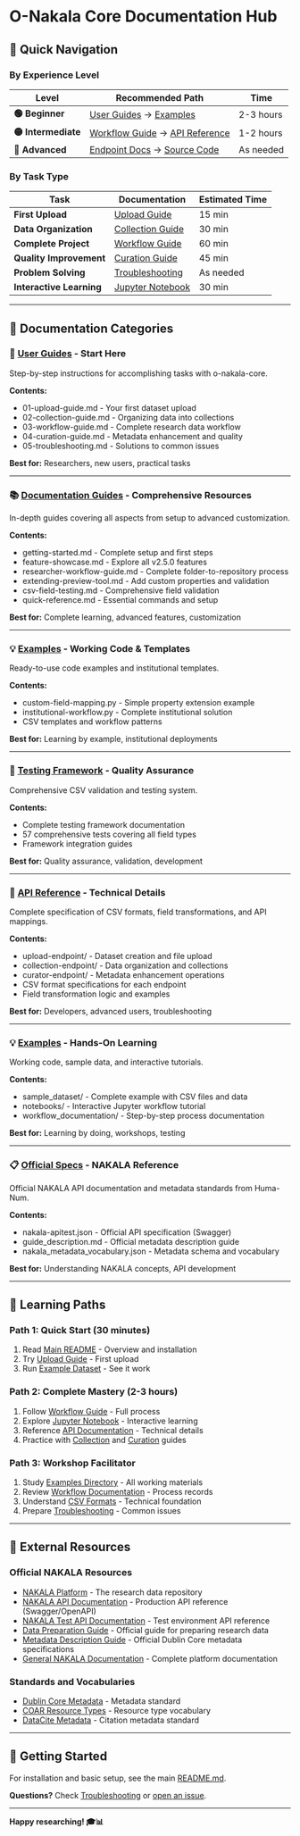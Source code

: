 # O-Nakala Core Documentation Hub

## 🧭 Quick Navigation

### **By Experience Level**

| Level | Recommended Path | Time |
|-------|-----------------|------|
| **🟢 Beginner** | [User Guides](user-guides/) → [Examples](../examples/) | 2-3 hours |
| **🟡 Intermediate** | [Workflow Guide](user-guides/03-workflow-guide.md) → [API Reference](endpoints/) | 1-2 hours |
| **🔴 Advanced** | [Endpoint Docs](endpoints/) → [Source Code](../src/) | As needed |

### **By Task Type**

| Task | Documentation | Estimated Time |
|------|---------------|----------------|
| **First Upload** | [Upload Guide](user-guides/01-upload-guide.md) | 15 min |
| **Data Organization** | [Collection Guide](user-guides/02-collection-guide.md) | 30 min |
| **Complete Project** | [Workflow Guide](user-guides/03-workflow-guide.md) | 60 min |
| **Quality Improvement** | [Curation Guide](user-guides/04-curation-guide.md) | 45 min |
| **Problem Solving** | [Troubleshooting](user-guides/05-troubleshooting.md) | As needed |
| **Interactive Learning** | [Jupyter Notebook](../examples/notebooks/workflow_notebook.ipynb) | 30 min |

---

## 📁 Documentation Categories

### **📘 [User Guides](user-guides/)** - Start Here
Step-by-step instructions for accomplishing tasks with o-nakala-core.

**Contents:**
- 01-upload-guide.md - Your first dataset upload
- 02-collection-guide.md - Organizing data into collections  
- 03-workflow-guide.md - Complete research data workflow
- 04-curation-guide.md - Metadata enhancement and quality
- 05-troubleshooting.md - Solutions to common issues

**Best for:** Researchers, new users, practical tasks

---

### **📚 [Documentation Guides](guides/)** - Comprehensive Resources
In-depth guides covering all aspects from setup to advanced customization.

**Contents:**
- getting-started.md - Complete setup and first steps
- feature-showcase.md - Explore all v2.5.0 features 
- researcher-workflow-guide.md - Complete folder-to-repository process
- extending-preview-tool.md - Add custom properties and validation
- csv-field-testing.md - Comprehensive field validation
- quick-reference.md - Essential commands and setup

**Best for:** Complete learning, advanced features, customization

---

### **💡 [Examples](examples/)** - Working Code & Templates
Ready-to-use code examples and institutional templates.

**Contents:**
- custom-field-mapping.py - Simple property extension example
- institutional-workflow.py - Complete institutional solution
- CSV templates and workflow patterns

**Best for:** Learning by example, institutional deployments

---

### **🧪 [Testing Framework](testing/)** - Quality Assurance
Comprehensive CSV validation and testing system.

**Contents:**
- Complete testing framework documentation
- 57 comprehensive tests covering all field types
- Framework integration guides

**Best for:** Quality assurance, validation, development

---

### **🔧 [API Reference](endpoints/)** - Technical Details  
Complete specification of CSV formats, field transformations, and API mappings.

**Contents:**
- upload-endpoint/ - Dataset creation and file upload
- collection-endpoint/ - Data organization and collections
- curator-endpoint/ - Metadata enhancement operations
- CSV format specifications for each endpoint
- Field transformation logic and examples

**Best for:** Developers, advanced users, troubleshooting

---

### **💡 [Examples](../examples/)** - Hands-On Learning
Working code, sample data, and interactive tutorials.

**Contents:**
- sample_dataset/ - Complete example with CSV files and data
- notebooks/ - Interactive Jupyter workflow tutorial
- workflow_documentation/ - Step-by-step process documentation

**Best for:** Learning by doing, workshops, testing

---

### **📋 [Official Specs](../api/)** - NAKALA Reference
Official NAKALA API documentation and metadata standards from Huma-Num.

**Contents:**
- nakala-apitest.json - Official API specification (Swagger)
- guide_description.md - Official metadata description guide
- nakala_metadata_vocabulary.json - Metadata schema and vocabulary

**Best for:** Understanding NAKALA concepts, API development

---

## 🎯 Learning Paths

### **Path 1: Quick Start (30 minutes)**
1. Read [Main README](../README.md) - Overview and installation
2. Try [Upload Guide](user-guides/01-upload-guide.md) - First upload
3. Run [Example Dataset](../examples/sample_dataset/) - See it work

### **Path 2: Complete Mastery (2-3 hours)**
1. Follow [Workflow Guide](user-guides/03-workflow-guide.md) - Full process
2. Explore [Jupyter Notebook](../examples/notebooks/workflow_notebook.ipynb) - Interactive learning
3. Reference [API Documentation](endpoints/) - Technical details
4. Practice with [Collection](user-guides/02-collection-guide.md) and [Curation](user-guides/04-curation-guide.md) guides

### **Path 3: Workshop Facilitator**
1. Study [Examples Directory](../examples/) - All working materials
2. Review [Workflow Documentation](../examples/workflow_documentation/) - Process records
3. Understand [CSV Formats](endpoints/) - Technical foundation
4. Prepare [Troubleshooting](user-guides/05-troubleshooting.md) - Common issues

---

## 🔗 External Resources

### **Official NAKALA Resources**
- [NAKALA Platform](https://nakala.fr) - The research data repository
- [NAKALA API Documentation](https://api.nakala.fr/doc) - Production API reference (Swagger/OpenAPI)
- [NAKALA Test API Documentation](https://apitest.nakala.fr/doc) - Test environment API reference
- [Data Preparation Guide](https://documentation.huma-num.fr/nakala-preparer-ses-donnees/) - Official guide for preparing research data
- [Metadata Description Guide](https://documentation.huma-num.fr/nakala-guide-de-description/) - Official Dublin Core metadata specifications
- [General NAKALA Documentation](https://documentation.huma-num.fr/nakala/) - Complete platform documentation

### **Standards and Vocabularies**
- [Dublin Core Metadata](https://www.dublincore.org/) - Metadata standard
- [COAR Resource Types](https://vocabularies.coar-repositories.org/resource_types/) - Resource type vocabulary
- [DataCite Metadata](https://datacite.org/) - Citation metadata standard

---

## 🚀 Getting Started

For installation and basic setup, see the main [README.md](../README.md).

**Questions?** Check [Troubleshooting](user-guides/05-troubleshooting.md) or [open an issue](https://github.com/xy-liao/o-nakala-core/issues).

---

**Happy researching! 🎓📊**